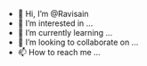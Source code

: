 - 👋 Hi, I’m @Ravisain
- 👀 I’m interested in ...
- 🌱 I’m currently learning ...
- 💞️ I’m looking to collaborate on ...
- 📫 How to reach me ...

<!---
Ravisain/Ravisain is a ✨ special ✨ repository because its `README.md` (this file) appears on your GitHub profile.
You can click the Preview link to take a look at your changes.
--->
